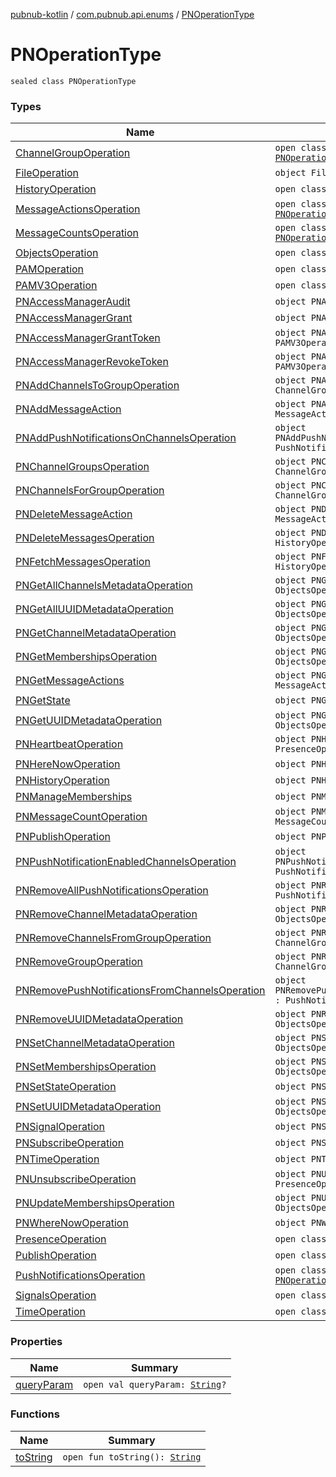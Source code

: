 [pubnub-kotlin](../../index.md) / [com.pubnub.api.enums](../index.md) / [PNOperationType](./index.md)

# PNOperationType

`sealed class PNOperationType`

### Types

| Name | Summary |
|---|---|
| [ChannelGroupOperation](-channel-group-operation/index.md) | `open class ChannelGroupOperation : `[`PNOperationType`](./index.md) |
| [FileOperation](-file-operation.md) | `object FileOperation : `[`PNOperationType`](./index.md) |
| [HistoryOperation](-history-operation/index.md) | `open class HistoryOperation : `[`PNOperationType`](./index.md) |
| [MessageActionsOperation](-message-actions-operation/index.md) | `open class MessageActionsOperation : `[`PNOperationType`](./index.md) |
| [MessageCountsOperation](-message-counts-operation/index.md) | `open class MessageCountsOperation : `[`PNOperationType`](./index.md) |
| [ObjectsOperation](-objects-operation/index.md) | `open class ObjectsOperation : `[`PNOperationType`](./index.md) |
| [PAMOperation](-p-a-m-operation/index.md) | `open class PAMOperation : `[`PNOperationType`](./index.md) |
| [PAMV3Operation](-p-a-m-v3-operation/index.md) | `open class PAMV3Operation : `[`PNOperationType`](./index.md) |
| [PNAccessManagerAudit](-p-n-access-manager-audit.md) | `object PNAccessManagerAudit : PAMOperation` |
| [PNAccessManagerGrant](-p-n-access-manager-grant.md) | `object PNAccessManagerGrant : PAMOperation` |
| [PNAccessManagerGrantToken](-p-n-access-manager-grant-token.md) | `object PNAccessManagerGrantToken : PAMV3Operation` |
| [PNAccessManagerRevokeToken](-p-n-access-manager-revoke-token.md) | `object PNAccessManagerRevokeToken : PAMV3Operation` |
| [PNAddChannelsToGroupOperation](-p-n-add-channels-to-group-operation.md) | `object PNAddChannelsToGroupOperation : ChannelGroupOperation` |
| [PNAddMessageAction](-p-n-add-message-action.md) | `object PNAddMessageAction : MessageActionsOperation` |
| [PNAddPushNotificationsOnChannelsOperation](-p-n-add-push-notifications-on-channels-operation.md) | `object PNAddPushNotificationsOnChannelsOperation : PushNotificationsOperation` |
| [PNChannelGroupsOperation](-p-n-channel-groups-operation.md) | `object PNChannelGroupsOperation : ChannelGroupOperation` |
| [PNChannelsForGroupOperation](-p-n-channels-for-group-operation.md) | `object PNChannelsForGroupOperation : ChannelGroupOperation` |
| [PNDeleteMessageAction](-p-n-delete-message-action.md) | `object PNDeleteMessageAction : MessageActionsOperation` |
| [PNDeleteMessagesOperation](-p-n-delete-messages-operation.md) | `object PNDeleteMessagesOperation : HistoryOperation` |
| [PNFetchMessagesOperation](-p-n-fetch-messages-operation.md) | `object PNFetchMessagesOperation : HistoryOperation` |
| [PNGetAllChannelsMetadataOperation](-p-n-get-all-channels-metadata-operation.md) | `object PNGetAllChannelsMetadataOperation : ObjectsOperation` |
| [PNGetAllUUIDMetadataOperation](-p-n-get-all-u-u-i-d-metadata-operation.md) | `object PNGetAllUUIDMetadataOperation : ObjectsOperation` |
| [PNGetChannelMetadataOperation](-p-n-get-channel-metadata-operation.md) | `object PNGetChannelMetadataOperation : ObjectsOperation` |
| [PNGetMembershipsOperation](-p-n-get-memberships-operation.md) | `object PNGetMembershipsOperation : ObjectsOperation` |
| [PNGetMessageActions](-p-n-get-message-actions.md) | `object PNGetMessageActions : MessageActionsOperation` |
| [PNGetState](-p-n-get-state.md) | `object PNGetState : PresenceOperation` |
| [PNGetUUIDMetadataOperation](-p-n-get-u-u-i-d-metadata-operation.md) | `object PNGetUUIDMetadataOperation : ObjectsOperation` |
| [PNHeartbeatOperation](-p-n-heartbeat-operation.md) | `object PNHeartbeatOperation : PresenceOperation` |
| [PNHereNowOperation](-p-n-here-now-operation.md) | `object PNHereNowOperation : PresenceOperation` |
| [PNHistoryOperation](-p-n-history-operation.md) | `object PNHistoryOperation : HistoryOperation` |
| [PNManageMemberships](-p-n-manage-memberships.md) | `object PNManageMemberships : ObjectsOperation` |
| [PNMessageCountOperation](-p-n-message-count-operation.md) | `object PNMessageCountOperation : MessageCountsOperation` |
| [PNPublishOperation](-p-n-publish-operation.md) | `object PNPublishOperation : PublishOperation` |
| [PNPushNotificationEnabledChannelsOperation](-p-n-push-notification-enabled-channels-operation.md) | `object PNPushNotificationEnabledChannelsOperation : PushNotificationsOperation` |
| [PNRemoveAllPushNotificationsOperation](-p-n-remove-all-push-notifications-operation.md) | `object PNRemoveAllPushNotificationsOperation : PushNotificationsOperation` |
| [PNRemoveChannelMetadataOperation](-p-n-remove-channel-metadata-operation.md) | `object PNRemoveChannelMetadataOperation : ObjectsOperation` |
| [PNRemoveChannelsFromGroupOperation](-p-n-remove-channels-from-group-operation.md) | `object PNRemoveChannelsFromGroupOperation : ChannelGroupOperation` |
| [PNRemoveGroupOperation](-p-n-remove-group-operation.md) | `object PNRemoveGroupOperation : ChannelGroupOperation` |
| [PNRemovePushNotificationsFromChannelsOperation](-p-n-remove-push-notifications-from-channels-operation.md) | `object PNRemovePushNotificationsFromChannelsOperation : PushNotificationsOperation` |
| [PNRemoveUUIDMetadataOperation](-p-n-remove-u-u-i-d-metadata-operation.md) | `object PNRemoveUUIDMetadataOperation : ObjectsOperation` |
| [PNSetChannelMetadataOperation](-p-n-set-channel-metadata-operation.md) | `object PNSetChannelMetadataOperation : ObjectsOperation` |
| [PNSetMembershipsOperation](-p-n-set-memberships-operation.md) | `object PNSetMembershipsOperation : ObjectsOperation` |
| [PNSetStateOperation](-p-n-set-state-operation.md) | `object PNSetStateOperation : PresenceOperation` |
| [PNSetUUIDMetadataOperation](-p-n-set-u-u-i-d-metadata-operation.md) | `object PNSetUUIDMetadataOperation : ObjectsOperation` |
| [PNSignalOperation](-p-n-signal-operation.md) | `object PNSignalOperation : SignalsOperation` |
| [PNSubscribeOperation](-p-n-subscribe-operation.md) | `object PNSubscribeOperation : `[`PNOperationType`](./index.md) |
| [PNTimeOperation](-p-n-time-operation.md) | `object PNTimeOperation : TimeOperation` |
| [PNUnsubscribeOperation](-p-n-unsubscribe-operation.md) | `object PNUnsubscribeOperation : PresenceOperation` |
| [PNUpdateMembershipsOperation](-p-n-update-memberships-operation.md) | `object PNUpdateMembershipsOperation : ObjectsOperation` |
| [PNWhereNowOperation](-p-n-where-now-operation.md) | `object PNWhereNowOperation : PresenceOperation` |
| [PresenceOperation](-presence-operation/index.md) | `open class PresenceOperation : `[`PNOperationType`](./index.md) |
| [PublishOperation](-publish-operation/index.md) | `open class PublishOperation : `[`PNOperationType`](./index.md) |
| [PushNotificationsOperation](-push-notifications-operation/index.md) | `open class PushNotificationsOperation : `[`PNOperationType`](./index.md) |
| [SignalsOperation](-signals-operation/index.md) | `open class SignalsOperation : `[`PNOperationType`](./index.md) |
| [TimeOperation](-time-operation/index.md) | `open class TimeOperation : `[`PNOperationType`](./index.md) |

### Properties

| Name | Summary |
|---|---|
| [queryParam](query-param.md) | `open val queryParam: `[`String`](https://kotlinlang.org/api/latest/jvm/stdlib/kotlin/-string/index.html)`?` |

### Functions

| Name | Summary |
|---|---|
| [toString](to-string.md) | `open fun toString(): `[`String`](https://kotlinlang.org/api/latest/jvm/stdlib/kotlin/-string/index.html) |
